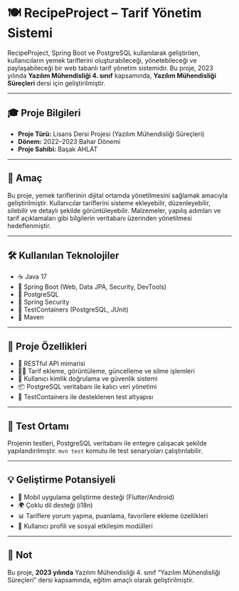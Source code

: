 # 🍽️ RecipeProject – Tarif Yönetim Sistemi

RecipeProject, Spring Boot ve PostgreSQL kullanılarak geliştirilen, kullanıcıların yemek tariflerini oluşturabileceği, yönetebileceği ve paylaşabileceği bir web tabanlı tarif yönetim sistemidir. Bu proje, 2023 yılında **Yazılım Mühendisliği 4. sınıf** kapsamında, **Yazılım Mühendisliği Süreçleri** dersi için geliştirilmiştir.

---

## 🎓 Proje Bilgileri

- **Proje Türü:** Lisans Dersi Projesi (Yazılım Mühendisliği Süreçleri)
- **Dönem:** 2022–2023 Bahar Dönemi
- **Proje Sahibi:** Başak AHLAT

---

## 🎯 Amaç

Bu proje, yemek tariflerinin dijital ortamda yönetilmesini sağlamak amacıyla geliştirilmiştir. Kullanıcılar tariflerini sisteme ekleyebilir, düzenleyebilir, silebilir ve detaylı şekilde görüntüleyebilir. Malzemeler, yapılış adımları ve tarif açıklamaları gibi bilgilerin veritabanı üzerinden yönetilmesi hedeflenmiştir.

---

## 🛠 Kullanılan Teknolojiler

- ☕ Java 17
- 🌱 Spring Boot (Web, Data JPA, Security, DevTools)
- 🐘 PostgreSQL
- 🔐 Spring Security
- 🧪 TestContainers (PostgreSQL, JUnit)
- 🧱 Maven

---

## 🚀 Proje Özellikleri

- 📄 RESTful API mimarisi
- 👩‍🍳 Tarif ekleme, görüntüleme, güncelleme ve silme işlemleri
- 🔐 Kullanıcı kimlik doğrulama ve güvenlik sistemi
- 📦 PostgreSQL veritabanı ile kalıcı veri yönetimi
- 🧪 TestContainers ile desteklenen test altyapısı

---

## 🧪 Test Ortamı

Projenin testleri, PostgreSQL veritabanı ile entegre çalışacak şekilde yapılandırılmıştır. `mvn test` komutu ile test senaryoları çalıştırılabilir.

---

## 💡 Geliştirme Potansiyeli

- 📱 Mobil uygulama geliştirme desteği (Flutter/Android)
- 🌍 Çoklu dil desteği (i18n)
- 📊 Tariflere yorum yapma, puanlama, favorilere ekleme özellikleri
- 👥 Kullanıcı profili ve sosyal etkileşim modülleri

---

## 📎 Not

Bu proje, **2023 yılında** Yazılım Mühendisliği 4. sınıf “Yazılım Mühendisliği Süreçleri” dersi kapsamında, eğitim amaçlı olarak geliştirilmiştir.
